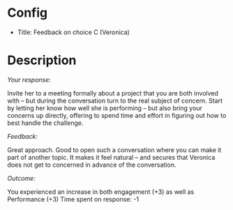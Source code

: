 # Config
 - Title: Feedback on choice C (Veronica)


# Description
*Your response:*

Invite her to a meeting formally about a project that you are both involved with – but during the conversation turn to the real subject of concern.
Start by letting her know how well she is performing – but also bring your concerns up directly, offering to spend time and effort in figuring out how to best handle the challenge.

*Feedback:*

Great approach. Good to open such a conversation where you can make it part of another topic.
It makes it feel natural – and secures that Veronica does not get to concerned in advance of the conversation.

*Outcome:*

You experienced an increase in both engagement (+3) as well as  Performance (+3)
Time spent on response: -1

